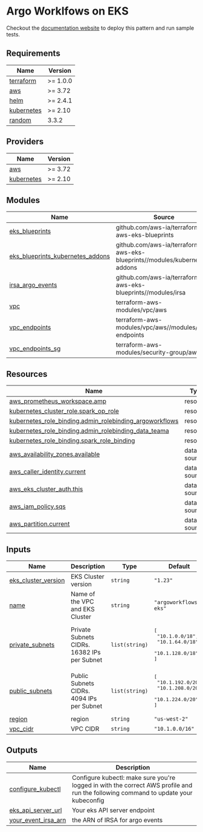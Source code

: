 # Argo Worklfows on EKS
Checkout the [documentation website](https://awslabs.github.io/data-on-eks/docs/job-schedulers/argo-workflows-eks) to deploy this pattern and run sample tests.

<!-- BEGINNING OF PRE-COMMIT-TERRAFORM DOCS HOOK -->
## Requirements

| Name | Version |
|------|---------|
| <a name="requirement_terraform"></a> [terraform](#requirement\_terraform) | >= 1.0.0 |
| <a name="requirement_aws"></a> [aws](#requirement\_aws) | >= 3.72 |
| <a name="requirement_helm"></a> [helm](#requirement\_helm) | >= 2.4.1 |
| <a name="requirement_kubernetes"></a> [kubernetes](#requirement\_kubernetes) | >= 2.10 |
| <a name="requirement_random"></a> [random](#requirement\_random) | 3.3.2 |

## Providers

| Name | Version |
|------|---------|
| <a name="provider_aws"></a> [aws](#provider\_aws) | >= 3.72 |
| <a name="provider_kubernetes"></a> [kubernetes](#provider\_kubernetes) | >= 2.10 |

## Modules

| Name | Source | Version |
|------|--------|---------|
| <a name="module_eks_blueprints"></a> [eks\_blueprints](#module\_eks\_blueprints) | github.com/aws-ia/terraform-aws-eks-blueprints | v4.15.0 |
| <a name="module_eks_blueprints_kubernetes_addons"></a> [eks\_blueprints\_kubernetes\_addons](#module\_eks\_blueprints\_kubernetes\_addons) | github.com/aws-ia/terraform-aws-eks-blueprints//modules/kubernetes-addons | v4.25.0 |
| <a name="module_irsa_argo_events"></a> [irsa\_argo\_events](#module\_irsa\_argo\_events) | github.com/aws-ia/terraform-aws-eks-blueprints//modules/irsa | v4.15.0 |
| <a name="module_vpc"></a> [vpc](#module\_vpc) | terraform-aws-modules/vpc/aws | ~> 3.0 |
| <a name="module_vpc_endpoints"></a> [vpc\_endpoints](#module\_vpc\_endpoints) | terraform-aws-modules/vpc/aws//modules/vpc-endpoints | ~> 3.0 |
| <a name="module_vpc_endpoints_sg"></a> [vpc\_endpoints\_sg](#module\_vpc\_endpoints\_sg) | terraform-aws-modules/security-group/aws | ~> 4.0 |

## Resources

| Name | Type |
|------|------|
| [aws_prometheus_workspace.amp](https://registry.terraform.io/providers/hashicorp/aws/latest/docs/resources/prometheus_workspace) | resource |
| [kubernetes_cluster_role.spark_op_role](https://registry.terraform.io/providers/hashicorp/kubernetes/latest/docs/resources/cluster_role) | resource |
| [kubernetes_role_binding.admin_rolebinding_argoworkflows](https://registry.terraform.io/providers/hashicorp/kubernetes/latest/docs/resources/role_binding) | resource |
| [kubernetes_role_binding.admin_rolebinding_data_teama](https://registry.terraform.io/providers/hashicorp/kubernetes/latest/docs/resources/role_binding) | resource |
| [kubernetes_role_binding.spark_role_binding](https://registry.terraform.io/providers/hashicorp/kubernetes/latest/docs/resources/role_binding) | resource |
| [aws_availability_zones.available](https://registry.terraform.io/providers/hashicorp/aws/latest/docs/data-sources/availability_zones) | data source |
| [aws_caller_identity.current](https://registry.terraform.io/providers/hashicorp/aws/latest/docs/data-sources/caller_identity) | data source |
| [aws_eks_cluster_auth.this](https://registry.terraform.io/providers/hashicorp/aws/latest/docs/data-sources/eks_cluster_auth) | data source |
| [aws_iam_policy.sqs](https://registry.terraform.io/providers/hashicorp/aws/latest/docs/data-sources/iam_policy) | data source |
| [aws_partition.current](https://registry.terraform.io/providers/hashicorp/aws/latest/docs/data-sources/partition) | data source |

## Inputs

| Name | Description | Type | Default | Required |
|------|-------------|------|---------|:--------:|
| <a name="input_eks_cluster_version"></a> [eks\_cluster\_version](#input\_eks\_cluster\_version) | EKS Cluster version | `string` | `"1.23"` | no |
| <a name="input_name"></a> [name](#input\_name) | Name of the VPC and EKS Cluster | `string` | `"argoworkflows-eks"` | no |
| <a name="input_private_subnets"></a> [private\_subnets](#input\_private\_subnets) | Private Subnets CIDRs. 16382 IPs per Subnet | `list(string)` | <pre>[<br>  "10.1.0.0/18",<br>  "10.1.64.0/18",<br>  "10.1.128.0/18"<br>]</pre> | no |
| <a name="input_public_subnets"></a> [public\_subnets](#input\_public\_subnets) | Public Subnets CIDRs. 4094 IPs per Subnet | `list(string)` | <pre>[<br>  "10.1.192.0/20",<br>  "10.1.208.0/20",<br>  "10.1.224.0/20"<br>]</pre> | no |
| <a name="input_region"></a> [region](#input\_region) | region | `string` | `"us-west-2"` | no |
| <a name="input_vpc_cidr"></a> [vpc\_cidr](#input\_vpc\_cidr) | VPC CIDR | `string` | `"10.1.0.0/16"` | no |

## Outputs

| Name | Description |
|------|-------------|
| <a name="output_configure_kubectl"></a> [configure\_kubectl](#output\_configure\_kubectl) | Configure kubectl: make sure you're logged in with the correct AWS profile and run the following command to update your kubeconfig |
| <a name="output_eks_api_server_url"></a> [eks\_api\_server\_url](#output\_eks\_api\_server\_url) | Your eks API server endpoint |
| <a name="output_your_event_irsa_arn"></a> [your\_event\_irsa\_arn](#output\_your\_event\_irsa\_arn) | the ARN of IRSA for argo events |
<!-- END OF PRE-COMMIT-TERRAFORM DOCS HOOK -->
